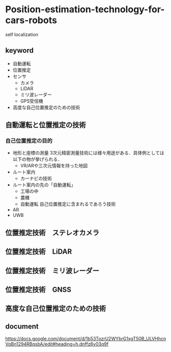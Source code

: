 # Position-estimation-technology-for-cars-robots
self localization
## keyword
* 自動運転
* 位置推定
* センサ
    * カメラ
    * LiDAR
    * ミリ波レーダー
    * GPS受信機
* 高度な自己位置推定のための技術
## 自動運転と位置推定の技術
### 自己位置推定の目的
* 地形と座標の測量
3次元精密測量技術には様々用途がある．具体例としては以下の物が挙げられる．
    * VR/ARや三次元情報を持った地図
* ルート案内
    * カーナビの技術
* ルート案内の先の「自動運転」
    * 工場の中
    * 農機
    * 自動運転
自己位置推定に含まれるであろう技術
* AR
* UWB
## 位置推定技術　ステレオカメラ
## 位置推定技術　LiDAR
## 位置推定技術　ミリ波レーダー
## 位置推定技術　GNSS
## 高度な自己位置推定のための技術
## document
https://docs.google.com/document/d/1b53TozrU2WYbrG1xgT50B_ULVHhcnVqBn1294RBqsbA/edit#heading=h.dnffz6y03q9f